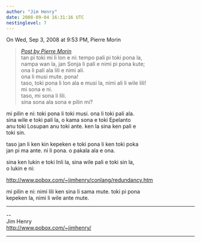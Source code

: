 ```yaml
---
author: "Jim Henry"
date: 2008-09-04 16:31:16 UTC
nestinglevel: 7
---
```

On Wed, Sep 3, 2008 at 9:53 PM, Pierre Morin  

> [_Post by Pierre Morin_](/mVoaGCcX/tenpo-seli#post12)  
> tan pi toki mi li lon e ni: tempo pali pi toki pona la,  
> nampa wan la, jan Sonja li pali e nimi pi pona kute;  
> ona li pali ala lili e nimi ali.  
> ona li musi mute. pona!  
> taso, toki pona li lon ala e musi la, nimi ali li wile lili!  
> mi sona e ni.  
> taso, mi sona li lili.  
> sina sona ala sona e pilin mi?  
> 

mi pilin e ni: toki pona li toki musi. ona li toki pali ala.  
sina wile e toki pali la, o kama sona e toki Epelanto  
anu toki Losupan anu toki ante. ken la sina ken pali e  
toki sin.  
  
taso jan li ken kin kepeken e toki pona li ken toki poka  
jan pi ma ante. ni li pona. o pakala ala e ona.  
  
sina ken lukin e toki Inli la, sina wile pali e toki sin la,  
o lukin e ni:  
  
http://www.pobox.com/~jimhenry/conlang/redundancy.htm  
  
mi pilin e ni: nimi lili ken sina li sama mute. toki pi pona  
kepeken la, nimi li wile ante mute.  

***

\--  
Jim Henry  
http://www.pobox.com/~jimhenry/  


***